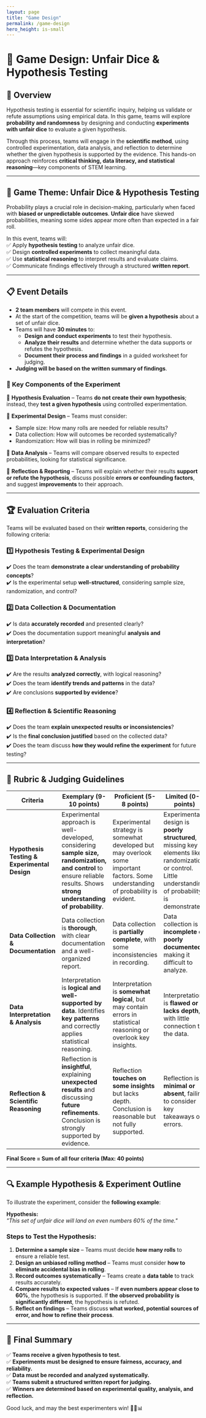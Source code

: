 ```yaml
---
layout: page
title: "Game Design"
permalink: /game-design
hero_height: is-small
---
```


# 🎲 Game Design: Unfair Dice & Hypothesis Testing

## **📌 Overview**

Hypothesis testing is essential for scientific inquiry, helping us validate or refute assumptions using empirical data. In this game, teams will explore **probability and randomness** by designing and conducting **experiments with unfair dice** to evaluate a given hypothesis.

Through this process, teams will engage in the **scientific method**, using controlled experimentation, data analysis, and reflection to determine whether the given hypothesis is supported by the evidence. This hands-on approach reinforces **critical thinking, data literacy, and statistical reasoning**—key components of STEM learning.

---

## **🎯 Game Theme: Unfair Dice & Hypothesis Testing**

Probability plays a crucial role in decision-making, particularly when faced with **biased or unpredictable outcomes**. **Unfair dice** have skewed probabilities, meaning some sides appear more often than expected in a fair roll.

In this event, teams will:  
✅ Apply **hypothesis testing** to analyze unfair dice.  
✅ Design **controlled experiments** to collect meaningful data.  
✅ Use **statistical reasoning** to interpret results and evaluate claims.  
✅ Communicate findings effectively through a structured **written report**.

---

## **📋 Event Details**

- **2 team members** will compete in this event.
- At the start of the competition, teams will be **given a hypothesis** about a set of unfair dice.
- Teams will have **30 minutes** to:
  - **Design and conduct experiments** to test their hypothesis.
  - **Analyze their results** and determine whether the data supports or refutes the hypothesis.
  - **Document their process and findings** in a guided worksheet for judging.
- **Judging will be based on the written summary of findings**.

### **🔎 Key Components of the Experiment**

🔹 **Hypothesis Evaluation** – Teams **do not create their own hypothesis**; instead, they **test a given hypothesis** using controlled experimentation.

🔹 **Experimental Design** – Teams must consider:

- Sample size: How many rolls are needed for reliable results?
- Data collection: How will outcomes be recorded systematically?
- Randomization: How will bias in rolling be minimized?

🔹 **Data Analysis** – Teams will compare observed results to expected probabilities, looking for statistical significance.

🔹 **Reflection & Reporting** – Teams will explain whether their results **support or refute the hypothesis**, discuss possible **errors or confounding factors**, and suggest **improvements** to their approach.

---

## **🏆 Evaluation Criteria**

Teams will be evaluated based on their **written reports**, considering the following criteria:

### **1️⃣ Hypothesis Testing & Experimental Design**

✔️ Does the team **demonstrate a clear understanding of probability concepts**?  
✔️ Is the experimental setup **well-structured**, considering sample size, randomization, and control?

### **2️⃣ Data Collection & Documentation**

✔️ Is data **accurately recorded** and presented clearly?  
✔️ Does the documentation support meaningful **analysis and interpretation**?

### **3️⃣ Data Interpretation & Analysis**

✔️ Are the results **analyzed correctly**, with logical reasoning?  
✔️ Does the team **identify trends and patterns** in the data?  
✔️ Are conclusions **supported by evidence**?

### **4️⃣ Reflection & Scientific Reasoning**

✔️ Does the team **explain unexpected results or inconsistencies**?  
✔️ Is the **final conclusion justified** based on the collected data?  
✔️ Does the team discuss **how they would refine the experiment** for future testing?

---

## **📝 Rubric & Judging Guidelines**

| **Criteria**                                 | **Exemplary (9-10 points)**                                                                                                                                                 | **Proficient (5-8 points)**                                                                                                        | **Limited (0-4 points)**                                                                                                                               |
| -------------------------------------------- | --------------------------------------------------------------------------------------------------------------------------------------------------------------------------- | ---------------------------------------------------------------------------------------------------------------------------------- | ------------------------------------------------------------------------------------------------------------------------------------------------------ |
| **Hypothesis Testing & Experimental Design** | Experimental approach is well-developed, considering **sample size, randomization, and control** to ensure reliable results. Shows **strong understanding of probability**. | Experimental strategy is somewhat developed but may overlook some important factors. Some understanding of probability is evident. | Experimental design is **poorly structured**, missing key elements like randomization or control. Little understanding of probability is demonstrated. |
| **Data Collection & Documentation**          | Data collection is **thorough**, with clear documentation and a well-organized report.                                                                                      | Data collection is **partially complete**, with some inconsistencies in recording.                                                 | Data collection is **incomplete or poorly documented**, making it difficult to analyze.                                                                |
| **Data Interpretation & Analysis**           | Interpretation is **logical and well-supported by data**. Identifies **key patterns** and correctly applies statistical reasoning.                                          | Interpretation is **somewhat logical**, but may contain errors in statistical reasoning or overlook key insights.                  | Interpretation is **flawed or lacks depth**, with little connection to the data.                                                                       |
| **Reflection & Scientific Reasoning**        | Reflection is **insightful**, explaining **unexpected results** and discussing **future refinements**. Conclusion is strongly supported by evidence.                        | Reflection **touches on some insights** but lacks depth. Conclusion is reasonable but not fully supported.                         | Reflection is **minimal or absent**, failing to consider key takeaways or errors.                                                                      |

**Final Score = Sum of all four criteria (Max: 40 points)**

---

## **🔍 Example Hypothesis & Experiment Outline**

To illustrate the experiment, consider the **following example**:

**Hypothesis:**  
_"This set of unfair dice will land on even numbers 60% of the time."_

### **Steps to Test the Hypothesis**:

1. **Determine a sample size** – Teams must decide **how many rolls** to ensure a reliable test.
2. **Design an unbiased rolling method** – Teams must consider **how to eliminate accidental bias in rolling**.
3. **Record outcomes systematically** – Teams create a **data table** to track results accurately.
4. **Compare results to expected values** – If **even numbers appear close to 60%**, the hypothesis is supported. If **the observed probability is significantly different**, the hypothesis is refuted.
5. **Reflect on findings** – Teams discuss **what worked, potential sources of error, and how to refine their process**.

---

## **📜 Final Summary**

✅ **Teams receive a given hypothesis to test.**  
✅ **Experiments must be designed to ensure fairness, accuracy, and reliability.**  
✅ **Data must be recorded and analyzed systematically.**  
✅ **Teams submit a structured written report for judging.**  
✅ **Winners are determined based on experimental quality, analysis, and reflection.**

Good luck, and may the best experimenters win! 🔬🎲📊
